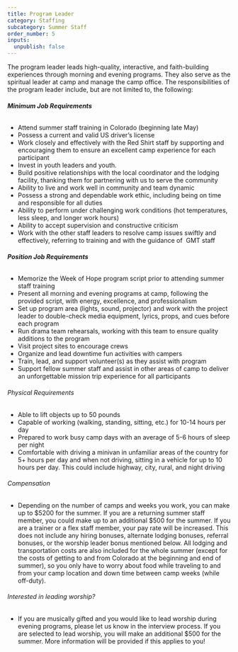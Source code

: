 ```yaml
---
title: Program Leader
category: Staffing
subcategory: Summer Staff
order_number: 5
inputs:
  unpublish: false
---
```

The program leader leads high-quality, interactive, and faith-building experiences through morning and evening programs. They also serve as the spiritual leader at camp and manage the camp office. The responsibilities of the program leader include, but are not limited to, the following:

###### **Minimum Job Requirements**

* Attend summer staff training in Colorado (beginning late May)
* Possess a current and valid US driver’s license
* Work closely and effectively with the Red Shirt staff by supporting and encouraging them to ensure an excellent camp experience for each participant
* Invest in youth leaders and youth.&nbsp;
* Build positive relationships with the local coordinator and the lodging facility, thanking them for partnering with us to serve the community
* Ability to live and work well in community and team dynamic
* Possess a strong and dependable work ethic, including being on time and responsible for all duties
* Ability to perform under challenging work conditions (hot temperatures, less sleep, and longer work hours)
* Ability to accept supervision and constructive criticism
* Work with the other staff leaders to resolve camp issues swiftly and effectively, referring to training and with the guidance of&nbsp; GMT staff

###### **Position Job Requirements**

* Memorize the Week of Hope program script prior to attending summer staff training
* Present all morning and evening programs at camp, following the provided script, with energy, excellence, and professionalism
* Set up program area (lights, sound, projector) and work with the project leader to double-check media equipment, lyrics, props, and cues before each program
* Run drama team rehearsals, working with this team to ensure quality additions to the program
* Visit project sites to encourage crews
* Organize and lead downtime fun activities with campers
* Train, lead, and support volunteer(s) as they assist with program
* Support fellow summer staff and assist in other areas of camp to deliver an unforgettable mission trip experience for all participants

###### Physical Requirements

* Able to lift objects up to 50 pounds
* Capable of working (walking, standing, sitting, etc.) for 10-14 hours per day
* Prepared to work busy camp days with an average of 5-6 hours of sleep per night
* Comfortable with driving a minivan in unfamiliar areas of the country for 5+ hours per day and when not driving, sitting in a vehicle for up to 10 hours per day. This could include highway, city, rural, and night driving&nbsp;

###### Compensation

* Depending on the number of camps and weeks you work, you can make up to $5200 for the summer. If you are a returning summer staff member, you could make up to an additional $500 for the summer. If you are a trainer or a flex staff member, your pay rate will be increased. This does not include any hiring bonuses, alternate lodging bonuses, referral bonuses, or the worship leader bonus mentioned below. All lodging and transportation costs are also included for the whole summer (except for the costs of getting to and from Colorado at the beginning and end of summer), so you only have to worry about food while traveling to and from your camp location and down time between camp weeks (while off-duty).

###### Interested in leading worship?&nbsp;

* If you are musically gifted and you would like to lead worship during evening programs, please let us know in the interview process. If you are selected to lead worship, you will make an additional $500 for the summer. More information will be provided if this applies to you!
<!--
### [Apply Now](https://argentasoftware.com/interfaces/gmt/portalStaff/frmSignUp.aspx)
-->